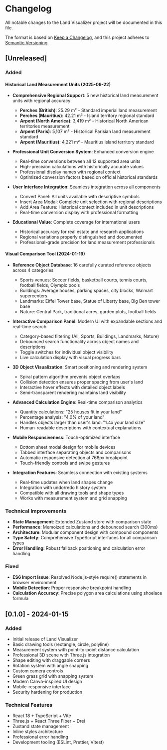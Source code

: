 # Changelog

All notable changes to the Land Visualizer project will be documented in this file.

The format is based on [Keep a Changelog](https://keepachangelog.com/en/1.0.0/),
and this project adheres to [Semantic Versioning](https://semver.org/spec/v2.0.0.html).

## [Unreleased]

### Added

#### Historical Land Measurement Units (2025-09-22)
- **Comprehensive Regional Support**: 5 new historical land measurement units with regional accuracy
  - **Perches (British)**: 25.29 m² - Standard imperial land measurement
  - **Perches (Mauritius)**: 42.21 m² - Island territory regional standard
  - **Arpent (North America)**: 3,419 m² - Historical North American territories measurement
  - **Arpent (Paris)**: 5,107 m² - Historical Parisian land measurement standard
  - **Arpent (Mauritius)**: 4,221 m² - Mauritius island territory standard

- **Professional Unit Conversion System**: Enhanced conversion engine
  - Real-time conversions between all 12 supported area units
  - High-precision calculations with historically accurate values
  - Professional display names with regional context
  - Optimized conversion factors based on official historical standards

- **User Interface Integration**: Seamless integration across all components
  - Convert Panel: All units available with descriptive symbols
  - Insert Area Modal: Complete unit selection with regional descriptions
  - Add Area Feature: Historical context included in unit descriptions
  - Real-time conversion display with professional formatting

- **Educational Value**: Complete coverage for international users
  - Historical accuracy for real estate and research applications
  - Regional variations properly distinguished and documented
  - Professional-grade precision for land measurement professionals

#### Visual Comparison Tool (2024-01-19)
- **Reference Object Database**: 16 carefully curated reference objects across 4 categories
  - Sports venues: Soccer fields, basketball courts, tennis courts, football fields, Olympic pools
  - Buildings: Average houses, parking spaces, city blocks, Walmart supercenters
  - Landmarks: Eiffel Tower base, Statue of Liberty base, Big Ben tower base
  - Nature: Central Park, traditional acres, garden plots, football fields

- **Interactive Comparison Panel**: Modern UI with expandable sections and real-time search
  - Category-based filtering (All, Sports, Buildings, Landmarks, Nature)
  - Debounced search functionality across object names and descriptions
  - Toggle switches for individual object visibility
  - Live calculation display with visual progress bars

- **3D Object Visualization**: Smart positioning and rendering system
  - Spiral pattern algorithm prevents object overlaps
  - Collision detection ensures proper spacing from user's land
  - Interactive hover effects with detailed object labels
  - Semi-transparent rendering maintains land visibility

- **Advanced Calculation Engine**: Real-time comparison analytics
  - Quantity calculations: "25 houses fit in your land"
  - Percentage analysis: "4.0% of your land"
  - Handles objects larger than user's land: "1.4x your land size"
  - Human-readable descriptions with contextual explanations

- **Mobile Responsiveness**: Touch-optimized interface
  - Bottom sheet modal design for mobile devices
  - Tabbed interface separating objects and comparisons
  - Automatic responsive detection at 768px breakpoint
  - Touch-friendly controls and swipe gestures

- **Integration Features**: Seamless connection with existing systems
  - Real-time updates when land shapes change
  - Integration with undo/redo history system
  - Compatible with all drawing tools and shape types
  - Works with measurement system and grid snapping

### Technical Improvements
- **State Management**: Extended Zustand store with comparison state
- **Performance**: Memoized calculations and debounced search (300ms)
- **Architecture**: Modular component design with compound components
- **Type Safety**: Comprehensive TypeScript interfaces for all comparison types
- **Error Handling**: Robust fallback positioning and calculation error handling

### Fixed
- **ES6 Import Issue**: Resolved Node.js-style require() statements in browser environment
- **Mobile Detection**: Proper responsive breakpoint handling
- **Calculation Accuracy**: Precise polygon area calculations using shoelace formula

## [0.1.0] - 2024-01-15

### Added
- Initial release of Land Visualizer
- Basic drawing tools (rectangle, circle, polyline)
- Measurement system with point-to-point distance calculation
- Professional 3D scene with Three.js integration
- Shape editing with draggable corners
- Rotation system with angle snapping
- Custom camera controls
- Green grass grid with snapping system
- Modern Canva-inspired UI design
- Mobile-responsive interface
- Security hardening for production

### Technical Features
- React 18 + TypeScript + Vite
- Three.js + React Three Fiber + Drei
- Zustand state management
- Inline styles architecture
- Professional error handling
- Development tooling (ESLint, Prettier, Vitest)